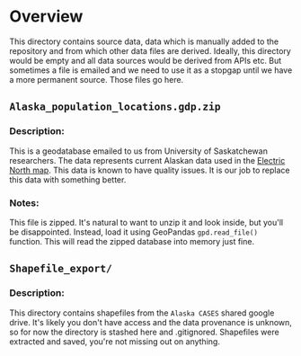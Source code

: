 # Overview
This directory contains source data, data which is manually added to the repository and from which other data files are derived. Ideally, this directory would be empty and all data sources would be derived from APIs etc. But sometimes a file is emailed and we need to use it as a stopgap until we have a more permanent source. Those files go here.

## `Alaska_population_locations.gdp.zip`
### Description:
This is a geodatabase emailed to us from University of Saskatchewan researchers. The data represents current Alaskan data used in the [Electric North map](https://spatialsk.maps.arcgis.com/apps/dashboards/074e5f3d85464d7d8095035f41f53d42). This data is known to have quality issues. It is our job to replace this data with something better. 

### Notes:
This file is zipped. It's natural to want to unzip it and look inside, but you'll be disappointed. Instead, load it using GeoPandas `gpd.read_file()` function. This will read the zipped database into memory just fine. 


## `Shapefile_export/`
### Description:
This directory contains shapefiles from the `Alaska CASES` shared google drive. It's likely you don't have access and the data provenance is unknown, so for now the directory is stashed here and .gitignored. Shapefiles were extracted and saved, you're not missing out on anything. 

